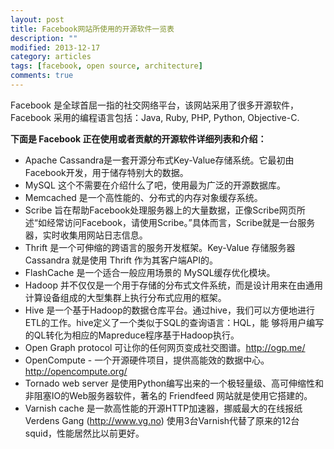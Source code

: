 ```yaml
---
layout: post
title: Facebook网站所使用的开源软件一览表
description: ""
modified: 2013-12-17
category: articles
tags: [facebook, open source, architecture]
comments: true
---
```


Facebook 是全球首屈一指的社交网络平台，该网站采用了很多开源软件，Facebook 采用的编程语言包括：Java, Ruby, PHP, Python, Objective-C.

**下面是 Facebook 正在使用或者贡献的开源软件详细列表和介绍：**

* Apache Cassandra是一套开源分布式Key-Value存储系统。它最初由Facebook开发，用于储存特别大的数据。
* MySQL 这个不需要在介绍什么了吧，使用最为广泛的开源数据库。
* Memcached 是一个高性能的、分布式的内存对象缓存系统。
* Scribe 旨在帮助Facebook处理服务器上的大量数据，正像Scribe网页所述“如经常访问Facebook，请使用Scribe。”具体而言，Scribe就是一台服务器，实时收集用网站日志信息。
* Thrift 是一个可伸缩的跨语言的服务开发框架。Key-Value 存储服务器 Cassandra 就是使用 Thrift 作为其客户端API的。
* FlashCache 是一个适合一般应用场景的 MySQL缓存优化模块。
* Hadoop 并不仅仅是一个用于存储的分布式文件系统，而是设计用来在由通用计算设备组成的大型集群上执行分布式应用的框架。
* Hive 是一个基于Hadoop的数据仓库平台。通过hive，我们可以方便地进行ETL的工作。hive定义了一个类似于SQL的查询语言：HQL，能 够将用户编写的QL转化为相应的Mapreduce程序基于Hadoop执行。
* Open Graph protocol 可让你的任何网页变成社交图谱。http://ogp.me/
* OpenCompute - 一个开源硬件项目，提供高能效的数据中心。http://opencompute.org/
* Tornado web server 是使用Python编写出来的一个极轻量级、高可伸缩性和非阻塞IO的Web服务器软件，著名的 Friendfeed 网站就是使用它搭建的。
* Varnish cache 是一款高性能的开源HTTP加速器，挪威最大的在线报纸 Verdens Gang (http://www.vg.no) 使用3台Varnish代替了原来的12台squid，性能居然比以前更好。